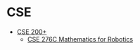 # CSE
* [CSE 200+](/Department/CSE/CSE200+/README.md)
  * [CSE 276C Mathematics for Robotics ](/Department/CSE/CSE200+/CSE276C.md)
